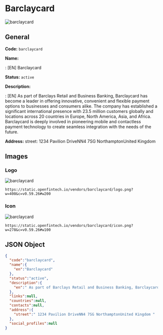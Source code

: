 
# Barclaycard 
![barclaycard](https://static.openfintech.io/vendors/barclaycard/logo.png?w=400&c=v0.59.26#w200)  

## General 
 
**Code:** `barclaycard` 
 
**Name:** 
 
:	[EN] Barclaycard 
 
**Status:** `active` 
 
**Description:** 
 
: [EN]  As part of Barclays Retail and Business Banking, Barclaycard has become a leader in offering innovative, convenient and flexible payment options to businesses and consumers alike. The company has established a significant international presence with 23.5 million customers globally and locations across 20 countries in Europe, North America, Asia, and Africa.  Barclaycard is deeply involved in pioneering mobile and contactless payment technology to create seamless integration with the needs of the future.  
 
**Address:** 
street:  1234 Pavilion DriveNN4 7SG NorthamptonUnited Kingdom  

## Images 

### Logo 
 
![barclaycard](https://static.openfintech.io/vendors/barclaycard/logo.png?w=400&c=v0.59.26#w200)  

```
https://static.openfintech.io/vendors/barclaycard/logo.png?w=400&c=v0.59.26#w200
```  

### Icon 
 
![barclaycard](https://static.openfintech.io/vendors/barclaycard/icon.png?w=278&c=v0.59.26#w100)  

```
https://static.openfintech.io/vendors/barclaycard/icon.png?w=278&c=v0.59.26#w100
```  

## JSON Object 

```json
{
  "code":"barclaycard",
  "name":{
    "en":"Barclaycard"
  },
  "status":"active",
  "description":{
    "en":" As part of Barclays Retail and Business Banking, Barclaycard has become a leader in offering innovative, convenient and flexible payment options to businesses and consumers alike. The company has established a significant international presence with 23.5 million customers globally and locations across 20 countries in Europe, North America, Asia, and Africa.\u00a0 Barclaycard is deeply involved in pioneering mobile and contactless payment technology to create seamless integration with the needs of the future. "
  },
  "links":null,
  "countries":null,
  "contacts":null,
  "address":{
    "street":" 1234 Pavilion DriveNN4 7SG NorthamptonUnited Kingdom "
  },
  "social_profiles":null
}
```  
